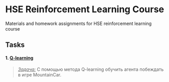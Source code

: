 # HSE Reinforcement Learning Course

Materials and homework assignments for HSE reinforcement learning course

## Tasks

#### 1. [Q-learning](/hw_01_mountain_car)
>   <ins><i>Задача:</i></ins> С помощью метода Q-learning обучить агента побеждать в игре MountainCar.